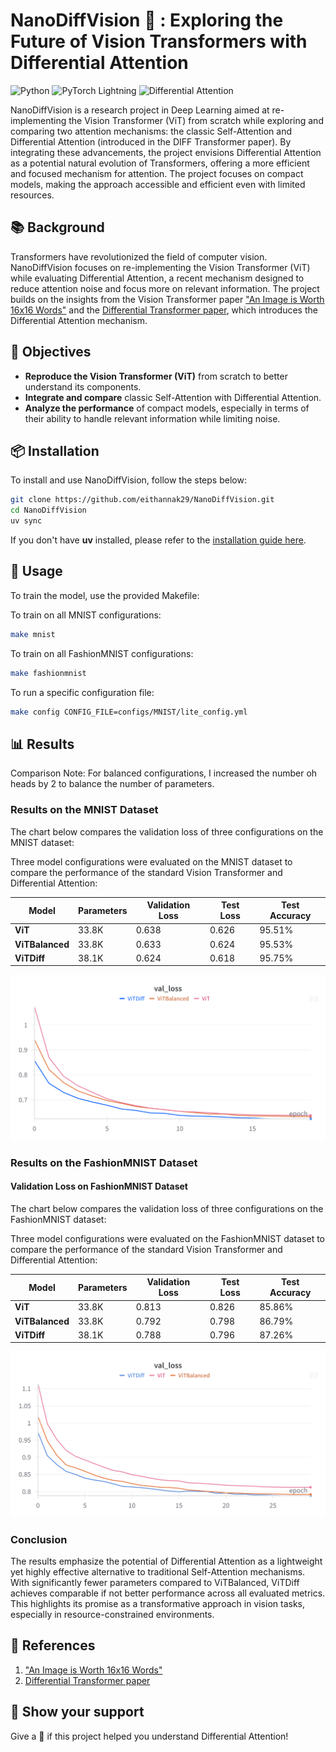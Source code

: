 # NanoDiffVision 🐜 : Exploring the Future of Vision Transformers with Differential Attention

![Python](https://img.shields.io/badge/Python-%233776AB.svg?style=flat&logo=python&logoColor=white)
![PyTorch Lightning](https://img.shields.io/badge/PyTorchLightning-black.svg?style=flat&logo=lightning&logoColor=purple)
![Differential Attention](https://img.shields.io/badge/Differential%20Attention-%23FF5722.svg)


</div>

NanoDiffVision is a research project in Deep Learning aimed at re-implementing the Vision Transformer (ViT) from scratch while exploring and comparing two attention mechanisms: the classic Self-Attention and Differential Attention (introduced in the DIFF Transformer paper). By integrating these advancements, the project envisions Differential Attention as a potential natural evolution of Transformers, offering a more efficient and focused mechanism for attention. The project focuses on compact models, making the approach accessible and efficient even with limited resources.

## 📚 Background

Transformers have revolutionized the field of computer vision. NanoDiffVision focuses on re-implementing the Vision Transformer (ViT) while evaluating Differential Attention, a recent mechanism designed to reduce attention noise and focus more on relevant information. The project builds on the insights from the Vision Transformer paper ["An Image is Worth 16x16 Words"](https://arxiv.org/abs/2010.11929) and the [Differential Transformer paper](https://arxiv.org/abs/2410.05258), which introduces the Differential Attention mechanism.

## 🎯 Objectives

- **Reproduce the Vision Transformer (ViT)** from scratch to better understand its components.
- **Integrate and compare** classic Self-Attention with Differential Attention.
- **Analyze the performance** of compact models, especially in terms of their ability to handle relevant information while limiting noise.

## 📦 Installation

To install and use NanoDiffVision, follow the steps below:

```bash
git clone https://github.com/eithannak29/NanoDiffVision.git
cd NanoDiffVision
uv sync

```
If you don't have **uv** installed, please refer to the [installation guide here](https://docs.astral.sh/uv/getting-started/installation/).

## 🧪 Usage

To train the model, use the provided Makefile:

To train on all MNIST configurations:

```bash
make mnist
```

To train on all FashionMNIST configurations:

```bash
make fashionmnist
```

To run a specific configuration file:

```bash
make config CONFIG_FILE=configs/MNIST/lite_config.yml
```

## 📊 Results

Comparison Note: For balanced configurations, I increased the number oh heads by 2 to balance the number of parameters.

### Results on the MNIST Dataset

The chart below compares the validation loss of three configurations on the MNIST dataset:

Three model configurations were evaluated on the MNIST dataset to compare the performance of the standard Vision Transformer and Differential Attention:

<div align="center">

| **Model**                | **Parameters** | **Validation Loss** | **Test Loss** | **Test Accuracy** |
|--------------------------|----------------|---------------------|---------------|--------------------|
| **ViT**         | 33.8K          | 0.638               | 0.626         | 95.51%            |
| **ViTBalanced** | 33.8K          | 0.633               | 0.624         | 95.53%            |
| **ViTDiff**    | 38.1K          | 0.624               | 0.618         | 95.75%            |

</div>

<div align="center">
  <img src="results/mnist_val_loss_comparison.png" alt="Validation Loss on MNIST" width="600">
</div>


### Results on the FashionMNIST Dataset

#### Validation Loss on FashionMNIST Dataset

The chart below compares the validation loss of three configurations on the FashionMNIST dataset:

Three model configurations were evaluated on the FashionMNIST dataset to compare the performance of the standard Vision Transformer and Differential Attention:

<div align="center">
  
| **Model**                | **Parameters** | **Validation Loss** | **Test Loss** | **Test Accuracy** |
|--------------------------|----------------|---------------------|---------------|--------------------|
| **ViT**         | 33.8K          | 0.813               | 0.826         | 85.86%            |
| **ViTBalanced** | 33.8K          | 0.792               | 0.798         | 86.79%            |
| **ViTDiff**    | 38.1K          | 0.788               | 0.796         | 87.26%            |

</div>

<div align="center">
  <img src="results/fashionmnist_val_loss_comparison.png" alt="Validation Loss on MNIST" width="600">
</div>

### Conclusion

The results emphasize the potential of Differential Attention as a lightweight yet highly effective alternative to traditional Self-Attention mechanisms. With significantly fewer parameters compared to ViTBalanced, ViTDiff achieves comparable if not better performance across all evaluated metrics. This highlights its promise as a transformative approach in vision tasks, especially in resource-constrained environments.

## 🔗 References

1. ["An Image is Worth 16x16 Words"](https://arxiv.org/abs/2010.11929)
2. [Differential Transformer paper](https://arxiv.org/abs/2410.05258)

## 💫 Show your support

Give a 💫 if this project helped you understand Differential Attention!

